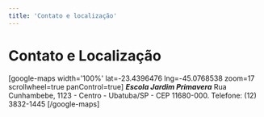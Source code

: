 ```yaml
---
title: 'Contato e localização'
---
```


# Contato e Localização 

[google-maps width='100%' lat=-23.4396476 lng=-45.0768538 zoom=17 scrollwheel=true panControl=true]
***Escola Jardim Primavera***
Rua Cunhambebe, 1123 - Centro - Ubatuba/SP - CEP 11680-000.
Telefone: (12) 3832-1445
[/google-maps]